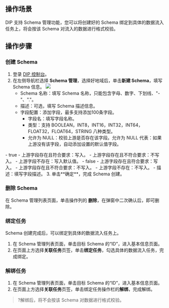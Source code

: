 ## 操作场景

DIP 支持 Schema 管理功能，您可以将创建好的 Schema 绑定到具体的数据流入任务上，将会按该 Schema 对流入的数据进行格式校验。

## 操作步骤

### 创建 Schema

1. 登录 [DIP 控制台](https://console.cloud.tencent.com/ckafka/datahub-overview)。
2. 在左侧导航栏选择 **Schema 管理**，选择好地域后，单击**新建 Schema**，填写 Schema 信息。
   ![](https://qcloudimg.tencent-cloud.cn/raw/a1495c9cd98b0709264514a2ae701507.png)
   - Schema 名称：填写 Schema 名称，只能包含字母、数字、下划线、"-"、"."。
   - 描述：可选，填写 Schema 描述信息。
   - 字段配置：添加字段，最多支持添加100条字段。
     - 字段名：填写字段名称。
     - 类型：支持 BOOLEAN，INT8，INT16，INT32，INT64，FLOAT32，FLOAT64，STRING 八种类型。
     - 允许为 NULL：校验上游是否存在该字段。允许为 NULL 代表：如果上游没有该字段，自动添加设置的默认值字段。
<dx-alert infotype="explain" title="关于字段配置中是否为 NULL 的详细说明：">
 - true 
   - 上游字段存在且符合要求：写入。
   - 上游字段存在且不符合要求：不写入。
   - 上游字段不存在：写入默认值。
 - false  
   - 上游字段存在且符合要求：写入。
   - 上游字段存在且不符合要求：不写入。
   - 上游字段不存在：不写入。
</dx-alert>
     - 描述：填写字段描述。
3. 单击**确定**，完成 Schema 创建。

### 删除 Schema


在 Schema 管理列表页面，单击操作列的 **删除**，在弹窗中二次确认后，即可删除。



### 绑定任务

Schema 创建完成后，可以绑定到具体的数据流入任务上。

1. 在 Schema 管理列表页面，单击目标 Schema 的“ID”，进入基本信息页面。
2. 在页面上方选择**关联任务**页签，单击**绑定任务**，勾选具体的数据流入任务，完成绑定。



### 解绑任务



1. 在 Schema 管理列表页面，单击目标 Schema 的“ID”，进入基本信息页面。
2. 在页面上方选择**关联任务**页签，单击绑定任务操作栏的**解绑**，完成解绑。


> ?解绑后，将不会按该 Schema 对数据进行格式校验。
